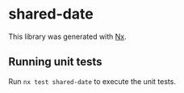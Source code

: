 # shared-date

This library was generated with [Nx](https://nx.dev).

## Running unit tests

Run `nx test shared-date` to execute the unit tests.

